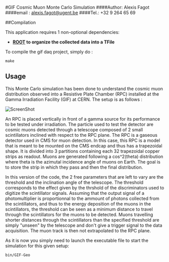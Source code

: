 #GIF Cosmic Muon Monte Carlo Simulation
####Author: Alexis Fagot
####email : alexis.fagot@ugent.be
####Tel.: +32 9 264 65 69

##Compilation

This application requires 1 non-optional dependencies:

* **[ROOT](https://root.cern.ch/downloading-root) to organize the collected data into a TFile**

To compile the gif daq project, simply do :

    make

## Usage

This Monte Carlo simulation has been done to understand the cosmic muon distribution observed into a Resistive Plate Chamber (RPC) installed at the Gamma Irradiation Facility (GIF) at CERN. The setup is as follows :

![ScreenShot](https://raw.github.com/afagot/Cosmics-Simulation/master/img/Setup.jpg)

An RPC is placed vertically in front of a gamma source for its performance to be tested under irradiation.
The particle used to test the detector are cosmic muons detected through a telescope composed of 2 small scintillators inclined with respect to the RPC plane.
The RPC is a gaseous detector used in CMS for muon detection. In this case, this RPC is a model that is meant to be mounted on the CMS endcap and thus has a trapezoidal shape.
It is divided into 3 partitions containing each 32 trapezoidal copper strips as readout.
Muons are generated following a cos^2(theta) distribution where theta is the azimutal incidence angle of muons on Earth.
The goal is to store the strip in which they pass and then the final distribution.

In this version of the code, the 2 free parameters that are left to vary are the threshold and the inclination angle of the telescope.
The threshold corresponds to the effect given by the thrshold of the discriminators used to digitize the scintillator signals.
Assuming that the output signal of a photomultiplier is proportionnal to the ammount of photons collected from the scintillators, and thus to the energy deposition of the muons in the scintillators, the threshold can be seen as a minimum distance to travel through the scintillators for the muons to be detected.
Muons travelling shorter distances through the scintillators than the specified threshold are simply "unseen" by the telescope and don't give a trigger signal to the data acquisition.
The muon track is then not extrapolated to the RPC plane.

As it is now you simply need to launch the executable file to start the simulation for this given setup:

    bin/GIF-Geo
